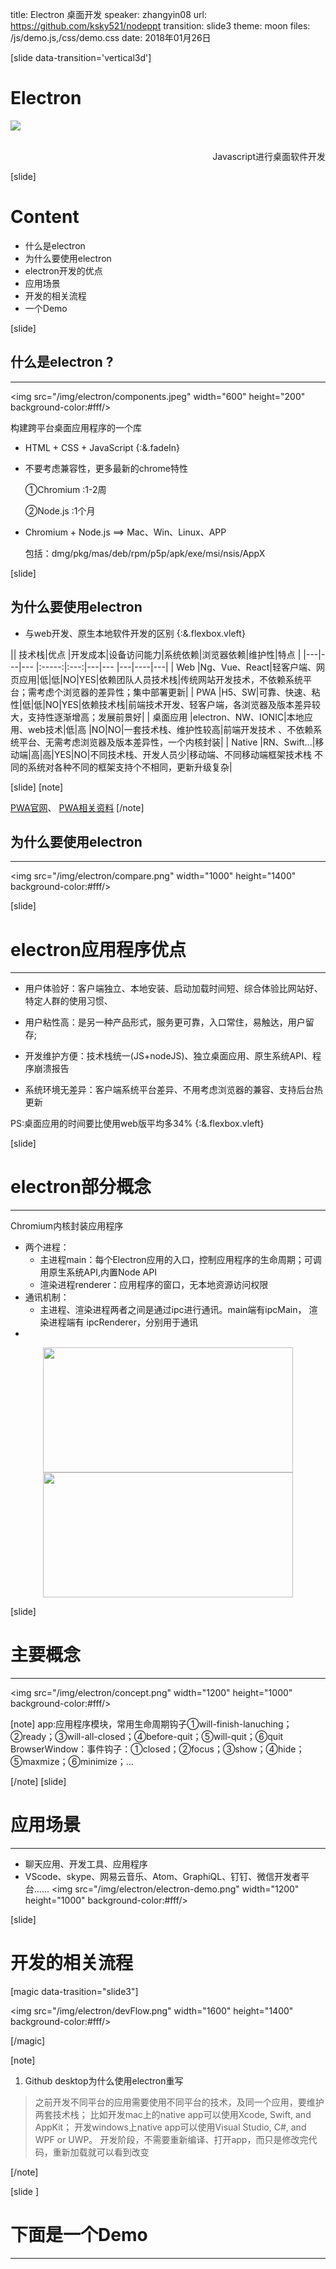 title: Electron 桌面开发
speaker: zhangyin08
url: https://github.com/ksky521/nodeppt
transition: slide3
theme: moon
files: /js/demo.js,/css/demo.css
date: 2018年01月26日

[slide data-transition='vertical3d']

# Electron
![](/img/electron/logo.jpeg)

<div align=right>
  </br>
  Javascript进行桌面软件开发
</div>

[slide]


# Content

- 什么是electron
- 为什么要使用electron
- electron开发的优点
- 应用场景
- 开发的相关流程
- 一个Demo

[slide]

## 什么是electron ?
----

<img src="/img/electron/components.jpeg" width="600" height="200" background-color:#fff/>

构建<span class="red">跨平台</span>桌面应用程序的一个库
- HTML + CSS + JavaScript {:&.fadeIn}

- 不要考虑兼容性，更多最新的chrome特性

    ①Chromium :1-2周

    ②Node.js :1个月

- Chromium + Node.js ==> Mac、Win、Linux、APP

    包括：dmg/pkg/mas/deb/rpm/p5p/apk/exe/msi/nsis/AppX





[slide]

## 为什么要使用electron

- 与web开发、原生本地软件开发的区别 {:&.flexbox.vleft}

|| 技术栈|优点 |开发成本|设备访问能力|系统依赖|浏览器依赖|维护性|特点 |
|---|---|---  |:-----:|:---:|---|---   |---|----|---|
| Web |Ng、Vue、React|轻客户端、网页应用|低|低|NO|YES|依赖团队人员技术栈|传统网站开发技术，不依赖系统平台；需考虑个浏览器的差异性；集中部署更新|
| PWA |H5、SW|可靠、快速、粘性|低|低|NO|YES|依赖技术栈|前端技术开发、轻客户端，各浏览器及版本差异较大，支持性逐渐增高；发展前景好|
| 桌面应用 |electron、NW、IONIC|本地应用、web技术|低|高 |NO|NO|一套技术栈、维护性较高|前端开发技术 、不依赖系统平台、无需考虑浏览器及版本差异性，一个内核封装|
| Native |RN、Swift...|移动端|高|高|YES|NO|不同技术栈、开发人员少|移动端、不同移动端框架技术栈 不同的系统对各种不同的框架支持个不相同，更新升级复杂|

[slide]
[note]

[PWA官网](https://developers.google.com/web/progressive-web-apps/)、
[PWA相关资料](https://lavas.baidu.com/mip/doc/README)
[/note]

## 为什么要使用electron
----

<img src="/img/electron/compare.png" width="1000" height="1400" background-color:#fff/>

[slide]

# electron应用程序优点
----

- <span class="text-warning">用户体验好</span>：客户端独立、本地安装、启动加载时间短、综合体验比网站好、特定人群的使用习惯、

- <span class="text-warning">用户粘性高</span>：是另一种产品形式，服务更可靠，入口常住，易触达，用户留存;

- <span class="text-warning">开发维护方便</span>：技术栈统一(JS+nodeJS)、独立桌面应用、原生系统API、程序崩溃报告

- <span class="text-warning">系统环境无差异</span>：客户端系统平台差异、不用考虑浏览器的兼容、支持后台热更新

<span class="red">PS:桌面应用的时间要比使用web版平均多34%</span>  {:&.flexbox.vleft}


[slide]

# electron部分概念
----
<div align=left>
Chromium内核封装应用程序
</div>

- 两个进程：
    - <span class="text-warning">主进程main</span>：每个Electron应用的入口，控制应用程序的生命周期；可调用原生系统API,内置Node API
    - <span class="text-warning">渲染进程renderer</span>：应用程序的窗口，无本地资源访问权限
- 通讯机制：
    - 主进程、渲染进程两者之间是通过ipc进行通讯。main端有ipcMain， 渲染进程端有 ipcRenderer，分别用于通讯
-

<div class="columns3">
    <div align="center">
       <img src="/img/electron/msg1.png" width="400" height="200" background-color:#fff/>
    </div>
    <div align="center">
        <img src="/img/electron/msg2.png" width="400" height="200" background-color:#fff/>
     </div>
</div>

[slide]


# 主要概念

-----
<img src="/img/electron/concept.png" width="1200" height="1000" background-color:#fff/>


[note]
app:应用程序模块，常用生命周期钩子①will-finish-lanuching；②ready；③will-all-closed；④before-quit；⑤will-quit；⑥quit
BrowserWindow：事件钩子：①closed；②focus；③show；④hide；⑤maxmize；⑥minimize；…

[/note]
[slide]


# 应用场景

-----

- 聊天应用、开发工具、应用程序
- VScode、skype、网易云音乐、Atom、GraphiQL、钉钉、微信开发者平台......
<img src="/img/electron/electron-demo.png" width="1200" height="1000" background-color:#fff/>

[slide]

# 开发的相关流程

[magic data-trasition="slide3"]

<img src="/img/electron/devFlow.png" width="1600" height="1400" background-color:#fff/>

[/magic]

[note]
1. Github desktop为什么使用electron重写
> 之前开发不同平台的应用需要使用不同平台的技术，及同一个应用，要维护两套技术栈；
> 比如开发mac上的native app可以使用Xcode, Swift, and AppKit；
> 开发windows上native app可以使用Visual Studio, C#, and WPF or UWP。
> 开发阶段，不需要重新编译、打开app，而只是修改完代码，重新加载就可以看到改变

[/note]


[slide ]

# 下面是一个Demo

----
